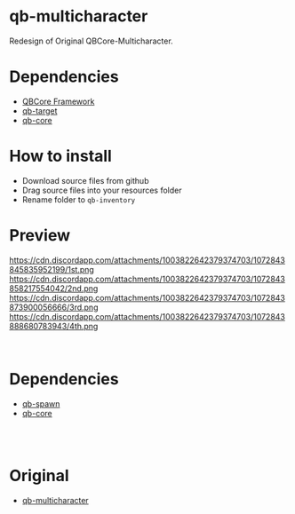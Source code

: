 # qb-multicharacter
Redesign of Original QBCore-Multicharacter.

# Dependencies
* [QBCore Framework](https://github.com/qbcore-framework)
* [qb-target](https://github.com/BerkieBb/qb-target)
* [qb-core](https://github.com/qbcore-framework/qb-core)

# How to install
* Download source files from github
* Drag source files into your resources folder
* Rename folder to `qb-inventory`

# Preview
https://cdn.discordapp.com/attachments/1003822642379374703/1072843845835952199/1st.png
https://cdn.discordapp.com/attachments/1003822642379374703/1072843858217554042/2nd.png
https://cdn.discordapp.com/attachments/1003822642379374703/1072843873900056666/3rd.png
https://cdn.discordapp.com/attachments/1003822642379374703/1072843888680783943/4th.png

<br>

# Dependencies
* [qb-spawn](https://github.com/qbcore-framework/qb-spawn)
* [qb-core](https://github.com/qbcore-framework/qb-core)

<br>

<br>

# Original
* [qb-multicharacter](https://github.com/qbcore-framework/qb-multicharacter)

<br>
